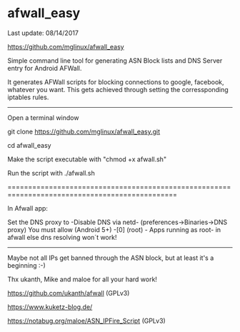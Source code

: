 # afwall_easy

Last update: 08/14/2017

https://github.com/mglinux/afwall_easy


Simple command line tool for generating ASN Block lists and DNS Server entry for Android AFWall.


It generates AFWall scripts for blocking connections to google, facebook, whatever you want.
This gets achieved through setting the corressponding iptables rules.

_______________________________________________________________________________________________

Open a terminal window

git clone https://github.com/mglinux/afwall_easy.git

cd afwall_easy

Make the script executable with "chmod +x afwall.sh"

Run the script with ./afwall.sh

===============================================================================================

In Afwall app:

Set the DNS proxy to -Disable DNS via netd- (preferences->Binaries->DNS proxy)
You must allow (Android 5+) -[0] (root) - Apps running as root- in afwall else dns resolving won´t work!


_______________________________________________________________________________________________
Maybe not all IPs get banned through the ASN block, but at least it's a beginning :-)


Thx ukanth, Mike and maloe for all your hard work!

https://github.com/ukanth/afwall (GPLv3)

https://www.kuketz-blog.de/

https://notabug.org/maloe/ASN_IPFire_Script (GPLv3)


